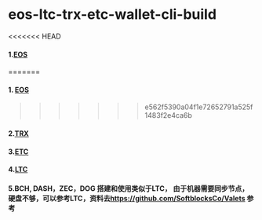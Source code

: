 # eos-ltc-trx-etc-wallet-cli-build
<<<<<<< HEAD
#### 1.[EOS](EOScli/EOSComandLine.md)
=======
#### 1.  [EOS](EOScli/EOSComandLine.md)
>>>>>>> e562f5390a04f1e72652791a525f1483f2e4ca6b

#### 2.[TRX](TRXcli/TRXCli搭建.md)

#### 3.[ETC](ETCcli/LTC钱包搭建.md)

#### 4.[LTC](LTCcli/parity-ethereumbuild.md)

#### 5.BCH, DASH，ZEC，DOG 搭建和使用类似于LTC， 由于机器需要同步节点，硬盘不够，可以参考LTC，资料去<https://github.com/SoftblocksCo/Valets> 参考









